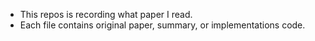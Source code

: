 *  This repos is recording what paper I read.
*  Each file contains original paper, summary, or implementations code. 